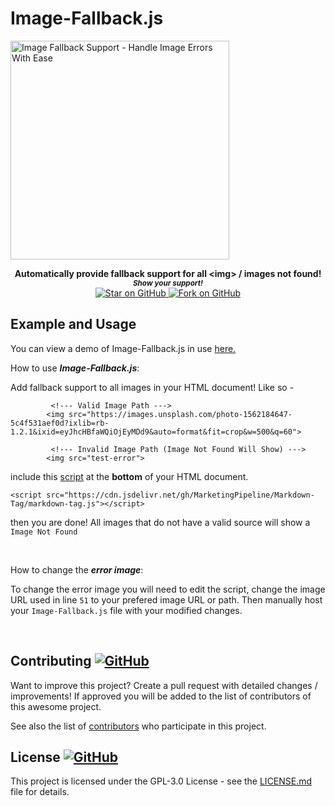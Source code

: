 # Image-Fallback.js


<a href="https://github.com/MarketingPipeline/Image-Fallback/">
<img height=350 alt="Image Fallback Support - Handle Image Errors With Ease" src="https://capsule-render.vercel.app/api?type=waving&color=c4a2bd&height=300&section=header&text=Image-Fallback.js%20👍&fontSize=65&fontColor=ffffff&animation=fadeIn&fontAlignY=38&desc=Handle%20%Image%20Errors%20With%20Ease%20👍&descAlignY=60&descAlign=50"></img></a>

<p align="center">
  <b>Automatically provide fallback support for all &lt;img> / images not found! </b>

  <br>
  <small> <b><i>Show your support!</i> </b></small>
  <br>
   <a href="https://github.com/MarketingPipeline/Image-Fallback">
    <img title="Star on GitHub" src="https://img.shields.io/github/stars/MarketingPipeline/Image-Fallback.svg?style=social&label=Star">
  </a>
  <a href="https://github.com/MarketingPipeline/Image-Fallback/fork">
    <img title="Fork on GitHub" src="https://img.shields.io/github/forks/MarketingPipeline/Image-Fallback.svg?style=social&label=Fork">
  </a>
   </p>  






## Example and Usage


You can view a demo of Image-Fallback.js in use [here.](https://marketingpipeline.github.io/Image-Fallback.js)




How to use <b><i>Image-Fallback.js</b></i>:

  Add fallback support to all images in your HTML document! Like so -


             <!--- Valid Image Path ---> 
            <img src="https://images.unsplash.com/photo-1562184647-5c4f531aef0d?ixlib=rb-1.2.1&ixid=eyJhcHBfaWQiOjEyMDd9&auto=format&fit=crop&w=500&q=60">
	    
             <!--- Invalid Image Path (Image Not Found Will Show) ---> 
            <img src="test-error">



   include this [script](https://github.com/MarketingPipeline/Markdown-Tag/blob/main/markdown-tag.js) at the <b>bottom</b> of your HTML document.
         
    <script src="https://cdn.jsdelivr.net/gh/MarketingPipeline/Markdown-Tag/markdown-tag.js"></script> 
    
then you are done! All images that do not have a valid source will show a <code>Image Not Found</code>


<br>

How to change the <b><i>error image</b></i>:

To change the error image you will need to edit the script, change the image URL used in line <code>51</code> to your prefered image URL or path. Then manually host your <code>Image-Fallback.js</code> file with your modified changes. 


<br>

## Contributing <a href="https://github.com/MarketingPipeline/Image-Fallback/graphs/contributors"> ![GitHub](https://img.shields.io/github/contributors/MarketingPipeline/Image-Fallback) </a>

Want to improve this project? Create a pull request with detailed changes / improvements! If approved you will be added to the list of contributors of this awesome project.


See also the list of
[contributors](https://github.com/MarketingPipeline/Image-Fallback/graphs/contributors) who
participate in this project.

## License <a href="LICENSE"> ![GitHub](https://img.shields.io/github/license/MarketingPipeline/Image-Fallback) </a>

This project is licensed under the GPL-3.0 License - see the
[LICENSE.md](https://github.com/MarketingPipeline/Image-Fallback/blob/main/LICENSE) file for
details.
